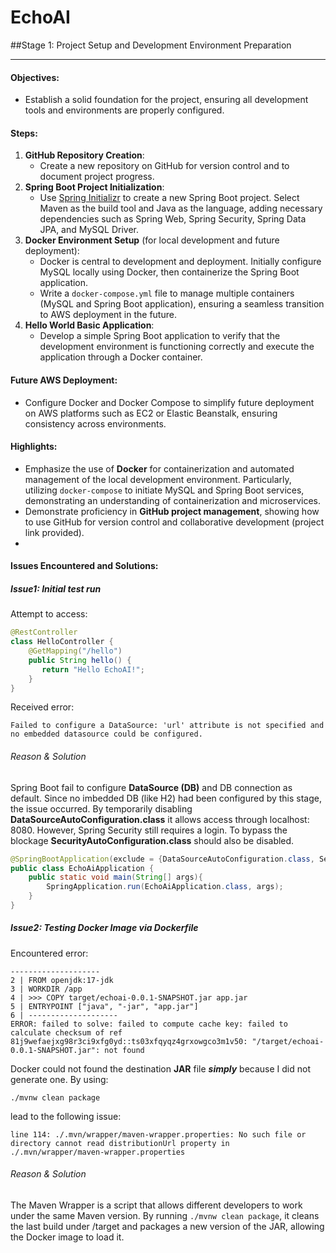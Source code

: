 # EchoAI


##Stage 1: Project Setup and Development Environment Preparation

***

#### Objectives:

- Establish a solid foundation for the project, ensuring all development tools and environments are properly configured.

#### Steps:

1. **GitHub Repository Creation**:
    - Create a new repository on GitHub for version control and to document project progress.
2. **Spring Boot Project Initialization**:
    - Use [Spring Initializr](https://start.spring.io/) to create a new Spring Boot project. Select Maven as the build tool and Java as the language, adding necessary dependencies such as Spring Web, Spring Security, Spring Data JPA, and MySQL Driver.
3. **Docker Environment Setup** (for local development and future deployment):
    - Docker is central to development and deployment. Initially configure MySQL locally using Docker, then containerize the Spring Boot application.
    - Write a `docker-compose.yml` file to manage multiple containers (MySQL and Spring Boot application), ensuring a seamless transition to AWS deployment in the future.
4. **Hello World Basic Application**:
    - Develop a simple Spring Boot application to verify that the development environment is functioning correctly and execute the application through a Docker container.

#### Future AWS Deployment:

- Configure Docker and Docker Compose to simplify future deployment on AWS platforms such as EC2 or Elastic Beanstalk, ensuring consistency across environments.
#### Highlights:

- Emphasize the use of **Docker** for containerization and automated management of the local development environment. Particularly, utilizing `docker-compose` to initiate MySQL and Spring Boot services, demonstrating an understanding of containerization and microservices.
- Demonstrate proficiency in **GitHub project management**, showing how to use GitHub for version control and collaborative development (project link provided).
- 
#### Issues Encountered and Solutions:

#####  Issue1: Initial test run

Attempt to access:

```JAVA
@RestController  
class HelloController {  
    @GetMapping("/hello")  
    public String hello() {  
       return "Hello EchoAI!";  
    }  
}
```

Received error:

```
Failed to configure a DataSource: 'url' attribute is not specified and no embedded datasource could be configured.
```

###### Reason & Solution

Spring Boot fail to configure **DataSource (DB)** and DB connection as default. Since no imbedded DB (like H2) had been configured by this stage, the issue occurred. By temporarily disabling **DataSourceAutoConfiguration.class** it allows access through localhost: 8080. However, Spring Security still requires a login. To bypass the blockage **SecurityAutoConfiguration.class** should also be disabled.

```JAVA
@SpringBootApplication(exclude = {DataSourceAutoConfiguration.class, SecurityAutoConfiguration.class})
public class EchoAiApplication { 
    public static void main(String[] args){
	    SpringApplication.run(EchoAiApplication.class, args); 
	} 
}
```

#####  Issue2: Testing Docker Image via Dockerfile

Encountered error:

```
-------------------- 
2 | FROM openjdk:17-jdk 
3 | WORKDIR /app 
4 | >>> COPY target/echoai-0.0.1-SNAPSHOT.jar app.jar 
5 | ENTRYPOINT ["java", "-jar", "app.jar"] 
6 | -------------------- 
ERROR: failed to solve: failed to compute cache key: failed to calculate checksum of ref 81j9wefaejxg98r3ci9xfg0yd::ts03xfqyqz4grxowgco3m1v50: "/target/echoai-0.0.1-SNAPSHOT.jar": not found
```


Docker could not found the destination **JAR** file ***simply*** because I did not generate one. By using: 

```
./mvnw clean package
```

lead to the following issue:

```
line 114: ./.mvn/wrapper/maven-wrapper.properties: No such file or directory cannot read distributionUrl property in ./.mvn/wrapper/maven-wrapper.properties
```
###### Reason & Solution

The Maven Wrapper is a script that allows different developers to work under the same Maven version. By running `./mvnw clean package`, it cleans the last build under /target and packages a new version of the JAR, allowing the Docker image to load it.




